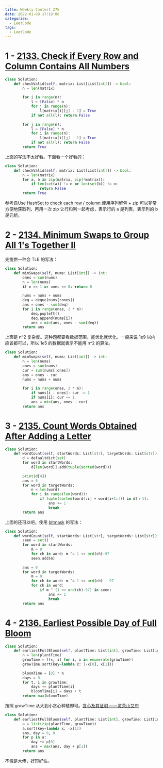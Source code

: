 ```yaml
---
title: Weekly Contest 275
date: 2022-01-09 17:19:00
categories:
  - LeetCode
tags:
  - LeetCode
---
```


# 1 - [2133. Check if Every Row and Column Contains All Numbers](https://leetcode.com/problems/check-if-every-row-and-column-contains-all-numbers/)

```python
class Solution:
    def checkValid(self, matrix: List[List[int]]) -> bool:
        n = len(matrix)
        
        for i in range(n):
            l = [False] * n
            for j in range(n):
                l[matrix[i][j] - 1] = True
            if not all(l): return False
        
        for j in range(n):
            l = [False] * n
            for i in range(n):
                l[matrix[i][j] - 1] = True
            if not all(l): return False
        return True
```

上面的写法不太好看。下面看一个好看的：

```python
class Solution:
    def checkValid(self, matrix: List[List[int]]) -> bool:
        n = len(matrix)
        for a, b in zip(matrix, zip(*matrix)):
            if len(set(a)) != n or len(set(b)) != n:
                return False
        return True
```

参考自[Use HashSet to check each row / column.](https://leetcode.com/problems/check-if-every-row-and-column-contains-all-numbers/discuss/1677019/JavaPython-3-Use-HashSet-to-check-each-row-column.)使用序列解包 + zip 可以非常方便地获取列，再用一次 zip 让行和列一起考虑，表示行的 a 是列表，表示列的 b 是元组。

# 2 - [2134. Minimum Swaps to Group All 1's Together II](https://leetcode.com/problems/minimum-swaps-to-group-all-1s-together-ii/)

先提供一种会 TLE 的写法：

```python
class Solution:
    def minSwaps(self, nums: List[int]) -> int:
        ones = sum(nums)
        n = len(nums)
        if n == 1 or ones == 0: return 0
        
        nums = nums + nums
        deq = deque(nums[:ones])
        ans = ones - sum(deq)
        for i in range(ones, 2 * n):
            deq.popleft()
            deq.append(nums[i])
            ans = min(ans, ones - sum(deq))
        return ans
```

上面是 n^2 复杂度。这种题都要看数据范围，能优化就优化。一般来说 1e9 以内应该都可以，所以 1e5 的数据就表示不能用 n^2 的算法。

```python
class Solution:
    def minSwaps(self, nums: List[int]) -> int:
        n = len(nums)
        ones = sum(nums)
        cur = sum(nums[:ones])
        ans = ones - cur
        nums = nums + nums
        
        for i in range(ones, 2 * n):
            if nums[i - ones]: cur -= 1
            if nums[i]: cur += 1
            ans = min(ans, ones - cur)
        return ans
```

# 3 - [2135. Count Words Obtained After Adding a Letter](https://leetcode.com/problems/count-words-obtained-after-adding-a-letter/)

```python
class Solution:
    def wordCount(self, startWords: List[str], targetWords: List[str]) -> int:
        d = defaultdict(set)
        for word in startWords:
            d[len(word)].add(tuple(sorted(word)))
        
        print(d[4])
        ans = 0
        for word in targetWords:
            n = len(word)
            for i in range(len(word)):
                if tuple(sorted(word[:i] + word[i+1:])) in d[n-1]:
                    ans += 1
                    break
        return ans
```

上面的还可以吧。使用 [bitmask](https://leetcode.com/problems/count-words-obtained-after-adding-a-letter/discuss/1676852/Python3-bitmask) 的写法：

```python
class Solution:
    def wordCount(self, startWords: List[str], targetWords: List[str]) -> int:
        seen = set()
        for word in startWords: 
            m = 0
            for ch in word: m ^= 1 << ord(ch)-97
            seen.add(m)
            
        ans = 0 
        for word in targetWords: 
            m = 0 
            for ch in word: m ^= 1 << ord(ch) - 97
            for ch in word: 
                if m ^ (1 << ord(ch)-97) in seen: 
                    ans += 1
                    break 
        return ans 
```

# 4 - [2136. Earliest Possible Day of Full Bloom](https://leetcode.com/problems/earliest-possible-day-of-full-bloom/)

```python
class Solution:
    def earliestFullBloom(self, plantTime: List[int], growTime: List[int]) -> int:
        n = len(plantTime)
        growTime = [(x, i) for i, x in enumerate(growTime)]
        growTime.sort(key=lambda x: (-x[0], x[1]))
        
        bloomTime = [0] * n
        days = 0
        for t, i in growTime:
            days += plantTime[i]
            bloomTime[i] = days + t
        return max(bloomTime)
```

按照 growTime 从大到小贪心种植即可。[贪心及其证明 ——灵茶山艾府](https://leetcode-cn.com/problems/earliest-possible-day-of-full-bloom/solution/tan-xin-ji-qi-zheng-ming-by-endlesscheng-hfwe/)

```python
class Solution:
    def earliestFullBloom(self, plantTime: List[int], growTime: List[int]) -> int:
        a = list(zip(plantTime, growTime))
        a.sort(key=lambda x: -x[1])
        ans, day = 0, 0
        for p in a:
            day += p[0]
            ans = max(ans, day + p[1])
        return ans
```

不愧是大佬，好短好快。

